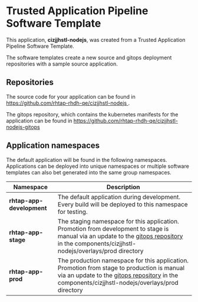 # Trusted Application Pipeline Software Template

This application, **cizjjhstl-nodejs**, was created from a Trusted Application Pipeline Software Template.

The software templates create a new source and gitops deployment repositories with a sample source application. 

## Repositories

The source code for your application can be found in [https://github.com/rhtap-rhdh-qe/cizjjhstl-nodejs ](https://github.com/rhtap-rhdh-qe/cizjjhstl-nodejs ).
 
The gitops repository, which contains the kubernetes manifests for the application can be found in 
[https://github.com/rhtap-rhdh-qe/cizjjhstl-nodejs-gitops ](https://github.com/rhtap-rhdh-qe/cizjjhstl-nodejs-gitops ) 

## Application namespaces 

The default application will be found in the following namespaces. Applications can be deployed into unique namespaces or multiple software templates can also bet generated into the same group namespaces.  

|  Namespace   |  Description   |  
| -------- | -------- |   
| **rhtap-app-development** | The default application during development. Every build will be deployed to this namespace for testing. | 
| **rhtap-app-stage** | The staging namespace for this application. Promotion from development to stage is manual via an update to the [gitops repository](https://github.com/rhtap-rhdh-qe/cizjjhstl-nodejs-gitops ) in the components/cizjjhstl-nodejs/overlays/prod directory |  
| **rhtap-app-prod** | The production namespace for this application. Promotion from stage to production is manual via an update to the [gitops repository](https://github.com/rhtap-rhdh-qe/cizjjhstl-nodejs-gitops ) in the components/cizjjhstl-nodejs/overlays/prod directory | 